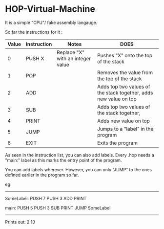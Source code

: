 # HOP-Virtual-Machine

It is a simple "CPU"/ fake assembly langauge.

So far the instructions for it :

| Value | Instruction | Notes                             | DOES                                                             |
|-------|-------------|-----------------------------------|------------------------------------------------------------------|
| 0     | PUSH X      | Replace "X" with an integer value | Pushes "X" onto the top of the stack                             |
| 1     | POP         |                                   | Removes the value from the top of the stack                      |
| 2     | ADD         |                                   | Adds top two values of the stack together, adds new value on top |
| 3     | SUB         |                                   | Adds top two values of the stack together,                       |
| 4     | PRINT       |                                   | Adds new value on top                                            |
| 5     | JUMP        |                                   | Jumps to a "label" in the program                                 |
| 6     | EXIT        |                                   | Exits the program                                                |


As seen in the instruction list, you can also add labels. Every .hop needs a "main:" label as this marks the entry point of the program.

You can add labels wherever. However, you can only "JUMP" to the ones defined earlier in the program so far.

eg:

_____________

SomeLabel:
  PUSH 7
  PUSH 3
  ADD
  PRINT
  
main:
  PUSH 5
  PUSH 3
  SUB
  PRINT
  JUMP SomeLabel
  
  _________________
  
Prints out:
  2
  10
  
  
  
